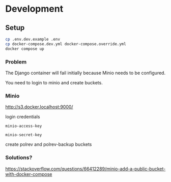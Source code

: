 # Development

## Setup

```bash
cp .env.dev.example .env
cp docker-compose.dev.yml docker-compose.override.yml
docker compose up
```

### Problem
The Django container will fail initially because Minio needs to be configured.

You need to login to minio and create buckets.

### Minio

http://s3.docker.localhost:9000/

login credentials

    minio-access-key

    minio-secret-key

create polrev and polrev-backup buckets

### Solutions?
https://stackoverflow.com/questions/66412289/minio-add-a-public-bucket-with-docker-compose
